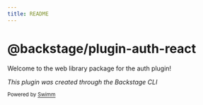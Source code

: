 ```yaml
---
title: README
---
```

# @backstage/plugin-auth-react

Welcome to the web library package for the auth plugin!

*This plugin was created through the Backstage CLI*

<SwmMeta version="3.0.0"><sup>Powered by [Swimm](https://app.swimm.io/)</sup></SwmMeta>
